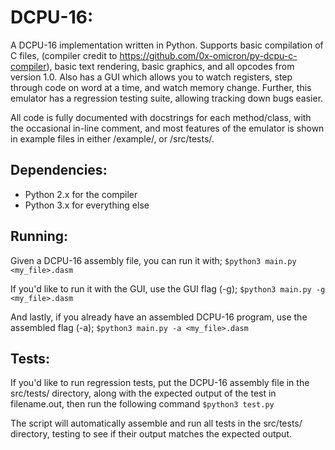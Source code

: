 DCPU-16:
=======
A DCPU-16 implementation written in Python. Supports basic compilation of C files, (compiler credit to https://github.com/0x-omicron/py-dcpu-c-compiler), basic text rendering, basic graphics, and all opcodes from version 1.0. Also has a GUI which allows you to watch registers, step through code on word at a time, and watch memory change. Further, this emulator has a regression testing suite, allowing tracking down bugs easier. 

All code is fully documented with docstrings for each method/class, with the occasional in-line comment, and most features of the emulator is shown in example files in either /example/, or /src/tests/.


Dependencies:
-------------
* Python 2.x for the compiler
* Python 3.x for everything else

Running:
--------
Given a DCPU-16 assembly file, you can run it with;
```$python3 main.py <my_file>.dasm```

If you'd like to run it with the GUI, use the GUI flag (-g);
```$python3 main.py -g <my_file>.dasm```

And lastly, if you already have an assembled DCPU-16 program, use the assembled flag (-a);
```$python3 main.py -a <my_file>.dasm```

Tests:
------
If you'd like to run regression tests, put the DCPU-16 assembly file in the src/tests/ directory, along with the expected output of the test in filename.out, then run the following command
```$python3 test.py ```

The script will automatically assemble and run all tests in the src/tests/ directory, testing to see if their output matches the expected output.



